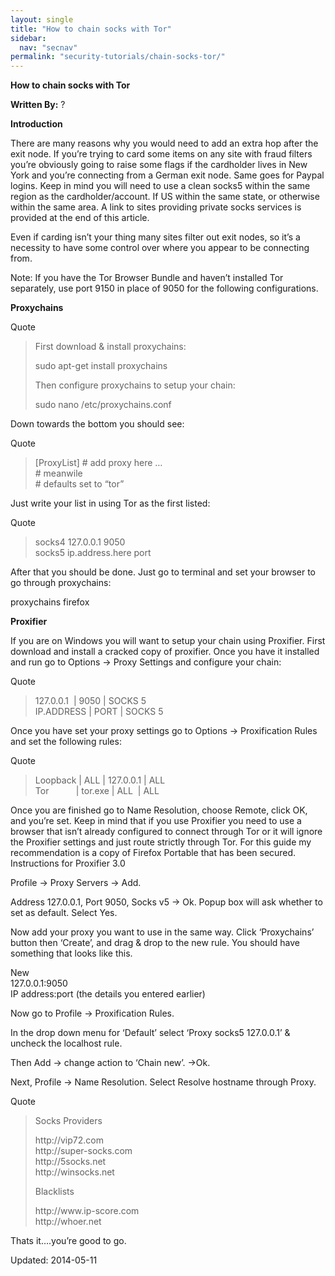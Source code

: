 ```yaml
---
layout: single
title: "How to chain socks with Tor"
sidebar:
  nav: "secnav"
permalink: "security-tutorials/chain-socks-tor/"
---
```


<p><strong>How to chain socks with Tor</strong></p>
<p><strong>Written By:</strong> ?</p>
<p><strong>Introduction</strong></p>
<p>There are many reasons why you would need to add an extra hop after the exit node. If you&#8217;re trying to card some items on any site with fraud filters you&#8217;re obviously going to raise some flags if the cardholder lives in New York and you&#8217;re connecting from a German exit node. Same goes for Paypal logins. Keep in mind you will need to use a clean socks5 within the same region as the cardholder/account. If US within the same state, or otherwise within the same area. A link to sites providing private socks services is provided at the end of this article.</p>
<p>Even if carding isn&#8217;t your thing many sites filter out exit nodes, so it&#8217;s a necessity to have some control over where you appear to be connecting from.</p>
<p>Note: If you have the Tor Browser Bundle and haven&#8217;t installed Tor separately, use port 9150 in place of 9050 for the following configurations.</p>
<p><strong>Proxychains</strong></p>
<div class="quoteheader">
<div class="topslice_quote">Quote</div>
</div>
<blockquote class="bbc_standard_quote"><p>First download &amp; install proxychains:</p>
<p>sudo apt-get install proxychains</p>
<p>Then configure proxychains to setup your chain:</p>
<p>sudo nano /etc/proxychains.conf</p></blockquote>
<p>Down towards the bottom you should see:</p>
<div class="quoteheader">
<div class="topslice_quote">Quote</div>
</div>
<blockquote class="bbc_standard_quote">[ProxyList]
# add proxy here &#8230;<br />
# meanwile<br />
# defaults set to &#8220;tor&#8221;</p></blockquote>
<p>Just write your list in using Tor as the first listed:</p>
<div class="quoteheader">
<div class="topslice_quote">Quote</div>
</div>
<blockquote class="bbc_standard_quote"><p>socks4 127.0.0.1 9050<br />
socks5 ip.address.here port</p></blockquote>
<p>After that you should be done. Just go to terminal and set your browser to go through proxychains:</p>
<p>proxychains firefox</p>
<p><strong>Proxifier</strong></p>
<p>If you are on Windows you will want to setup your chain using Proxifier. First download and install a cracked copy of proxifier. Once you have it installed and run go to Options -&gt; Proxy Settings and configure your chain:</p>
<div class="quoteheader">
<div class="topslice_quote">Quote</div>
</div>
<blockquote class="bbc_standard_quote"><p>127.0.0.1  | 9050 | SOCKS 5<br />
IP.ADDRESS | PORT | SOCKS 5</p></blockquote>
<p>Once you have set your proxy settings go to Options -&gt; Proxification Rules and set the following rules:</p>
<div class="quoteheader">
<div class="topslice_quote">Quote</div>
</div>
<blockquote class="bbc_standard_quote"><p>Loopback | ALL | 127.0.0.1 | ALL<br />
Tor           | tor.exe | ALL  | ALL</p></blockquote>
<p>Once you are finished go to Name Resolution, choose Remote, click OK, and you&#8217;re set. Keep in mind that if you use Proxifier you need to use a browser that isn&#8217;t already configured to connect through Tor or it will ignore the Proxifier settings and just route strictly through Tor. For this guide my recommendation is a copy of Firefox Portable that has been secured.<br />
Instructions for Proxifier 3.0</p>
<p>Profile -&gt; Proxy Servers -&gt; Add.</p>
<p>Address 127.0.0.1, Port 9050, Socks v5 -&gt; Ok. Popup box will ask whether to set as default. Select Yes.</p>
<p>Now add your proxy you want to use in the same way. Click &#8216;Proxychains&#8217; button then &#8216;Create&#8217;, and drag &amp; drop to the new rule. You should have something that looks like this.</p>
<p>New<br />
127.0.0.1:9050<br />
IP address:port (the details you entered earlier)</p>
<p>Now go to Profile -&gt; Proxification Rules.</p>
<p>In the drop down menu for &#8216;Default&#8217; select &#8216;Proxy socks5 127.0.0.1&#8217; &amp; uncheck the localhost rule.</p>
<p>Then Add -&gt; change action to &#8216;Chain new&#8217;. -&gt;Ok.</p>
<p>Next, Profile -&gt; Name Resolution. Select Resolve hostname through Proxy.</p>
<div class="quoteheader">
<div class="topslice_quote">Quote</div>
</div>
<blockquote class="bbc_standard_quote"><p>Socks Providers</p>
<p>http://vip72.com<br />
http://super-socks.com<br />
http://5socks.net<br />
http://winsocks.net</p>
<p>Blacklists</p>
<p>http://www.ip-score.com<br />
http://whoer.net</p></blockquote>
<p>Thats it&#8230;.you&#8217;re good to go.</p>

Updated: 2014-05-11

